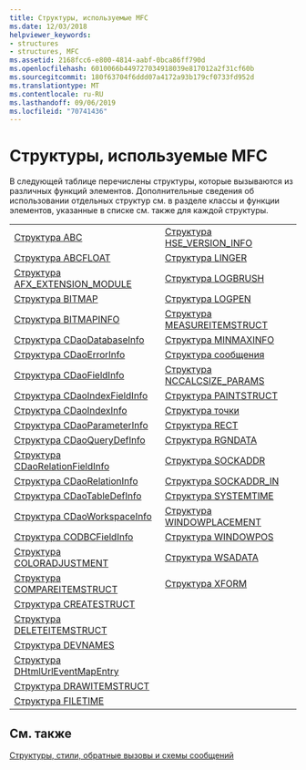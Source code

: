 ```yaml
---
title: Структуры, используемые MFC
ms.date: 12/03/2018
helpviewer_keywords:
- structures
- structures, MFC
ms.assetid: 2168fcc6-e800-4814-aabf-0bca86ff790d
ms.openlocfilehash: 6010066b449727034918039e817012a2f31cf60b
ms.sourcegitcommit: 180f63704f6ddd07a4172a93b179cf0733fd952d
ms.translationtype: MT
ms.contentlocale: ru-RU
ms.lasthandoff: 09/06/2019
ms.locfileid: "70741436"
---
```

# <a name="structures-used-by-mfc"></a>Структуры, используемые MFC

В следующей таблице перечислены структуры, которые вызываются из различных функций элементов. Дополнительные сведения об использовании отдельных структур см. в разделе классы и функции элементов, указанные в списке см. также для каждой структуры.

|||
|-|-|
|[Структура ABC](/windows/win32/api/wingdi/ns-wingdi-abc)|[Структура HSE_VERSION_INFO](../../mfc/reference/hse-version-info-structure.md)|
|[Структура ABCFLOAT](/windows/win32/api/wingdi/ns-wingdi-abcfloat)|[Структура LINGER](/windows/win32/api/winsock/ns-winsock-linger)|
|[Структура AFX_EXTENSION_MODULE](../../mfc/reference/afx-extension-module-structure.md)|[Структура LOGBRUSH](/windows/win32/api/wingdi/ns-wingdi-logbrush)|
|[Структура BITMAP](/windows/win32/api/wingdi/ns-wingdi-bitmap)|[Структура LOGPEN](/windows/win32/api/Wingdi/ns-wingdi-logpen)|
|[Структура BITMAPINFO](/windows/win32/api/wingdi/ns-wingdi-bitmapinfo)|[Структура MEASUREITEMSTRUCT](/windows/win32/api/winuser/ns-winuser-measureitemstruct)|
|[Структура CDaoDatabaseInfo](../../mfc/reference/cdaodatabaseinfo-structure.md)|[Структура MINMAXINFO](/windows/win32/api/winuser/ns-winuser-minmaxinfo)|
|[Структура CDaoErrorInfo](../../mfc/reference/cdaoerrorinfo-structure.md)|[Структура сообщения](/windows/win32/api/winuser/ns-winuser-msg)|
|[Структура CDaoFieldInfo](../../mfc/reference/cdaofieldinfo-structure.md)|[Структура NCCALCSIZE_PARAMS](/windows/win32/api/winuser/ns-winuser-nccalcsize_params)|
|[Структура CDaoIndexFieldInfo](../../mfc/reference/cdaoindexfieldinfo-structure.md)|[Структура PAINTSTRUCT](/windows/win32/api/winuser/ns-winuser-paintstruct)|
|[Структура CDaoIndexInfo](../../mfc/reference/cdaoindexinfo-structure.md)|[Структура точки](/windows/win32/api/windef/ns-windef-point)|
|[Структура CDaoParameterInfo](../../mfc/reference/cdaoparameterinfo-structure.md)|[Структура RECT](/windows/win32/api/windef/ns-windef-rect)|
|[Структура CDaoQueryDefInfo](../../mfc/reference/cdaoquerydefinfo-structure.md)|[Структура RGNDATA](/windows/win32/api/wingdi/ns-wingdi-rgndata)|
|[Структура CDaoRelationFieldInfo](../../mfc/reference/cdaorelationfieldinfo-structure.md)|[Структура SOCKADDR](/windows/win32/winsock/sockaddr-2)|
|[Структура CDaoRelationInfo](../../mfc/reference/cdaorelationinfo-structure.md)|[Структура SOCKADDR_IN](/windows/win32/winsock/sockaddr-2)|
|[Структура CDaoTableDefInfo](../../mfc/reference/cdaotabledefinfo-structure.md)|[Структура SYSTEMTIME](/windows/win32/api/minwinbase/ns-minwinbase-systemtime)
|[Структура CDaoWorkspaceInfo](../../mfc/reference/cdaoworkspaceinfo-structure.md)|[Структура WINDOWPLACEMENT](/windows/win32/api/winuser/ns-winuser-windowplacement)|
|[Структура CODBCFieldInfo](../../mfc/reference/codbcfieldinfo-structure.md)|[Структура WINDOWPOS](/windows/win32/api/winuser/ns-winuser-windowpos)
|[Структура COLORADJUSTMENT](/windows/win32/api/wingdi/ns-wingdi-coloradjustment)|[Структура WSADATA](/windows/win32/api/winsock2/ns-winsock2-wsadata)|
|[Структура COMPAREITEMSTRUCT](/windows/win32/api/winuser/ns-winuser-compareitemstruct)|[Структура XFORM](/windows/win32/api/wingdi/ns-wingdi-xform)|
|[Структура CREATESTRUCT](/windows/win32/api/winuser/ns-winuser-createstructw)||
|[Структура DELETEITEMSTRUCT](/windows/win32/api/winuser/ns-winuser-deleteitemstruct)||
|[Структура DEVNAMES](/windows/win32/api/commdlg/ns-commdlg-devnames)||
|[Структура DHtmlUrlEventMapEntry](../../mfc/reference/dhtmlurleventmapentry-structure.md)||
|[Структура DRAWITEMSTRUCT](/windows/win32/api/winuser/ns-winuser-drawitemstruct)||
|[Структура FILETIME](/windows/win32/api/minwinbase/ns-minwinbase-filetime)||

## <a name="see-also"></a>См. также

[Структуры, стили, обратные вызовы и схемы сообщений](../../mfc/reference/structures-styles-callbacks-and-message-maps.md)
